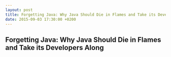 ```yaml
---
layout: post
title: Forgetting Java: Why Java Should Die in Flames and Take its Developers Along
date: 2015-09-03 17:30:00 +0200
---
```

Forgetting Java: Why Java Should Die in Flames and Take its Developers Along
-----------------
